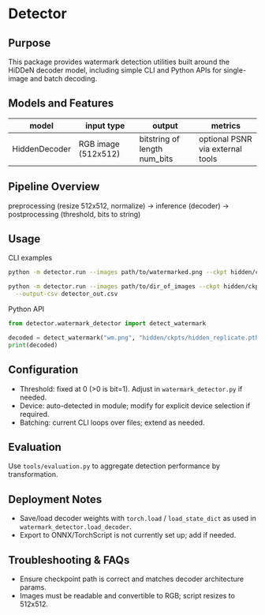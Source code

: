 Detector
========

Purpose
-------
This package provides watermark detection utilities built around the HiDDeN decoder model, including simple CLI and Python APIs for single-image and batch decoding.

Models and Features
-------------------
| model | input type | output | metrics |
|-------|------------|--------|---------|
| HiddenDecoder | RGB image (512x512) | bitstring of length num_bits | optional PSNR via external tools |

Pipeline Overview
-----------------
preprocessing (resize 512x512, normalize) → inference (decoder) → postprocessing (threshold, bits to string)

Usage
-----
CLI examples
```bash
python -m detector.run --images path/to/watermarked.png --ckpt hidden/ckpts/hidden_replicate.pth

python -m detector.run --images path/to/dir_of_images --ckpt hidden/ckpts/hidden_replicate.pth \
  --output-csv detector_out.csv
```

Python API
```python
from detector.watermark_detector import detect_watermark

decoded = detect_watermark("wm.png", "hidden/ckpts/hidden_replicate.pth")
print(decoded)
```

Configuration
-------------
- Threshold: fixed at 0 (>0 is bit=1). Adjust in `watermark_detector.py` if needed.
- Device: auto-detected in module; modify for explicit device selection if required.
- Batching: current CLI loops over files; extend as needed.

Evaluation
----------
Use `tools/evaluation.py` to aggregate detection performance by transformation.

Deployment Notes
----------------
- Save/load decoder weights with `torch.load` / `load_state_dict` as used in `watermark_detector.load_decoder`.
- Export to ONNX/TorchScript is not currently set up; add if needed.

Troubleshooting & FAQs
----------------------
- Ensure checkpoint path is correct and matches decoder architecture params.
- Images must be readable and convertible to RGB; script resizes to 512x512.
